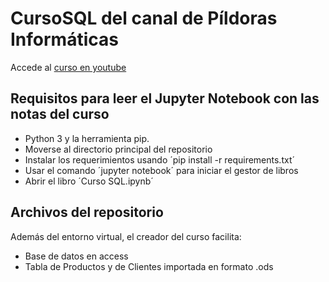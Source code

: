 # CursoSQL del canal de Píldoras Informáticas
Accede al [curso en youtube](https://www.youtube.com/watch?v=iOiyJgnN71c&list=PLU8oAlHdN5Bmx-LChV4K3MbHrpZKefNwn)

## Requisitos para leer el Jupyter Notebook con las notas del curso
- Python 3 y la herramienta pip.
- Moverse al directorio principal del repositorio
- Instalar los requerimientos usando ´pip install -r requirements.txt´
- Usar el comando ´jupyter notebook´ para iniciar el gestor de libros
- Abrir el libro ´Curso SQL.ipynb´

## Archivos del repositorio
Además del entorno virtual, el creador del curso facilita:
- Base de datos en access
- Tabla de Productos y de Clientes importada en formato .ods
